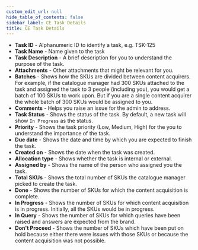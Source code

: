 ```yaml
---
custom_edit_url: null
hide_table_of_contents: false
sidebar_label: CE Task Details
title: CE Task Details
---
```


* **Task ID** - Alphanumeric ID to identify a task, e.g. TSK-125
* **Task Name** - Name given to the task
* **Task Description** - A brief description for you to understand the purpose of the task.
* **Attachments** - Other attachments that might be relevant for you.
* **Batches** - Shows how the SKUs are divided between content acquirers. For example, if the catalogue manager had 300 SKUs attached to the task and assigned the task to 3 people (including you), you would get a batch of 100 SKUs to work upon. But if you are a single content acquirer the whole batch of 300 SKUs would be assigned to you.
* **Comments** - Helps you raise an issue for the admin to address.
* **Task Status** - Shows the status of the task. By default, a new task will show `In Progress` as the status.
* **Priority** - Shows the task priority (Low, Medium, High) for the you to understand the importance of the task.
* **Due date** - Shows the date and time by which you are expected to finish the task.
* **Created on** - Shows the date when the task was created.
* **Allocation type** - Shows whether the task is internal or external.
* **Assigned by** - Shows the name of the person who assigned you the task.
* **Total SKUs** - Shows the total number of SKUs the catalogue manager picked to create the task.
* **Done** - Shows the number of SKUs for which the content acquisition is complete.
* **In Progress** - Shows the number of SKUs for which content acquisition is in progress. Initially, all the SKUs would be in progress.
* **In Query** - Shows the number of SKUs for which queries have been raised and answers are expected from the brand. 
* **Don't Proceed** - Shows the number of SKUs which have been put on hold because either there were issues with those SKUs or because the content acquisition was not possible.